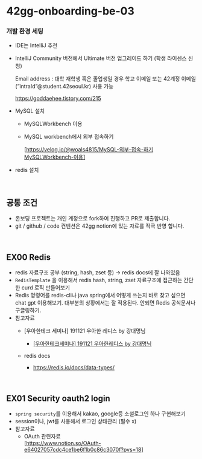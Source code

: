 # 42gg-onboarding-be-03

### 개발 환경 세팅

- IDE는 IntelliJ 추천
- IntelliJ Community 버전에서 Ultimate 버전 업그레이드 하기 (학생 라이센스 신청)
    
     Email address : 대학 재학생 혹은 졸업생일 경우 학교 이메일 또는 42계정 이메일(”intraId”@student.42seoul.kr) 사용 가능
    
    https://goddaehee.tistory.com/215
    
- MySQL 설치
    - MySQLWorkbench 이용
    - MySQL workbench에서 외부 접속하기
        
        [https://velog.io/@woals4815/MySQL-외부-접속-하기MySQLWorkbench-이용]
        
- redis 설치

</br>

## 공통 조건
- 온보딩 프로젝트는 개인 계정으로 fork하여 진행하고 PR로 제출합니다.
- git / github / code 컨벤션은 42gg notion에 있는 자료를 적극 반영 합니다.  
</br>

## EX00 Redis
- redis 자료구조 공부 (string, hash, zset 등) → redis docs에 잘 나와있음
- `RedisTemplate` 을 이용해서 redis hash, string, zset 자료구조에 접근하는 간단한 curd 로직 만들어보기
- Redis 명령어를 redis-cli나 java spring에서 어떻게 쓰는지 바로 찾고 싶으면 chat gpt 이용해보기. 대부분의 상황에서는 잘 적용된다. 안되면 Redis 공식문서나 구글링하기.
- 참고자료
    - [우아한테크 세미나] 191121 우아한 레디스 by 강대명님   
        - [[우아한테크세미나] 191121 우아한레디스 by 강대명님](https://youtu.be/mPB2CZiAkKM)

    - redis docs   
        - https://redis.io/docs/data-types/

</br>

## EX01 Security oauth2 login
- `spring security`를 이용해서 kakao, google등 소셜로그인 하나 구현해보기
- session이나, jwt를 사용해서 로그인 상태관리 (필수 x)
- 참고자료
    - OAuth 관련자료   
    [https://www.notion.so/OAuth-e64027057cdc4ce1be6f1b0c86c3070f?pvs=18]